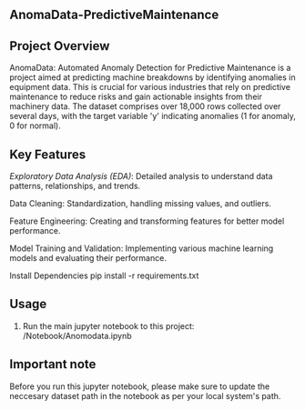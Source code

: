 ## AnomaData-PredictiveMaintenance
## Project Overview
AnomaData: Automated Anomaly Detection for Predictive Maintenance is a project aimed at predicting machine breakdowns by identifying anomalies in equipment data. This is crucial for various industries that rely on predictive maintenance to reduce risks and gain actionable insights from their machinery data. The dataset comprises over 18,000 rows collected over several days, with the target variable 'y' indicating anomalies (1 for anomaly, 0 for normal).

## Key Features
 *Exploratory Data Analysis (EDA)*: 
  Detailed analysis to understand data patterns, relationships, and trends.

 Data Cleaning: 
  Standardization, handling missing values, and outliers.

 Feature Engineering: 
  Creating and transforming features for better model performance.

 Model Training and Validation: 
  Implementing various machine learning models and evaluating their performance.

 Install Dependencies
  pip install -r requirements.txt

## Usage
1. Run the main jupyter notebook to this project:
       /Notebook/Anomodata.ipynb
   
## Important note
Before you run this jupyter notebook, please make sure to update the neccesary dataset path in the notebook as per your local system's path.
   

